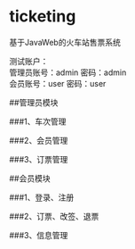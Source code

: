 # ticketing
基于JavaWeb的火车站售票系统

测试账户：  
  管理员账号：admin 密码：admin  
  会员账号：user 密码：user  
  
##管理员模块  

###1、车次管理  

###2、会员管理  

###3、订票管理  

##会员模块  

###1、登录、注册  

###2、订票、改签、退票  

###3、信息管理  

